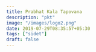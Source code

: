 ```yaml
---
title: Prabhat Kala Tapovana
description: "pkt"
image: "/images/logo2.png"
date: 2019-07-29T08:35:57+05:30
tags: ["sidet"]
draft: false
---
```


